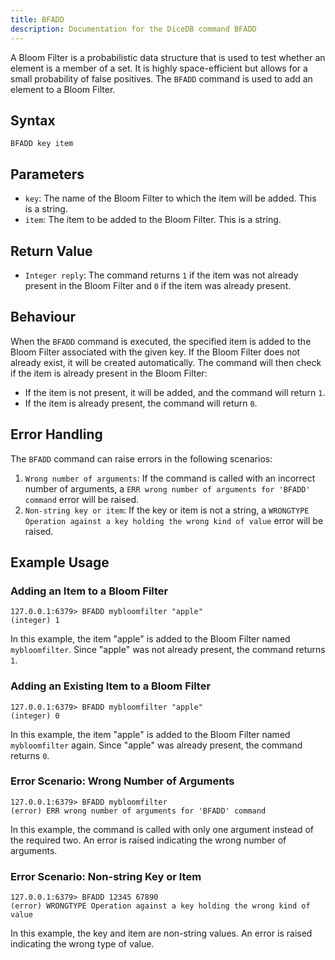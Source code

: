 ```yaml
---
title: BFADD
description: Documentation for the DiceDB command BFADD
---
```


A Bloom Filter is a probabilistic data structure that is used to test whether an element is a member of a set. It is highly space-efficient but allows for a small probability of false positives. The `BFADD` command is used to add an element to a Bloom Filter.

## Syntax

```plaintext
BFADD key item
```

## Parameters

- `key`: The name of the Bloom Filter to which the item will be added. This is a string.
- `item`: The item to be added to the Bloom Filter. This is a string.

## Return Value

- `Integer reply`: The command returns `1` if the item was not already present in the Bloom Filter and `0` if the item was already present.

## Behaviour

When the `BFADD` command is executed, the specified item is added to the Bloom Filter associated with the given key. If the Bloom Filter does not already exist, it will be created automatically. The command will then check if the item is already present in the Bloom Filter:

- If the item is not present, it will be added, and the command will return `1`.
- If the item is already present, the command will return `0`.

## Error Handling

The `BFADD` command can raise errors in the following scenarios:

1. `Wrong number of arguments`: If the command is called with an incorrect number of arguments, a `ERR wrong number of arguments for 'BFADD' command` error will be raised.
1. `Non-string key or item`: If the key or item is not a string, a `WRONGTYPE Operation against a key holding the wrong kind of value` error will be raised.

## Example Usage

### Adding an Item to a Bloom Filter

```plaintext
127.0.0.1:6379> BFADD mybloomfilter "apple"
(integer) 1
```

In this example, the item "apple" is added to the Bloom Filter named `mybloomfilter`. Since "apple" was not already present, the command returns `1`.

### Adding an Existing Item to a Bloom Filter

```plaintext
127.0.0.1:6379> BFADD mybloomfilter "apple"
(integer) 0
```

In this example, the item "apple" is added to the Bloom Filter named `mybloomfilter` again. Since "apple" was already present, the command returns `0`.

### Error Scenario: Wrong Number of Arguments

```plaintext
127.0.0.1:6379> BFADD mybloomfilter
(error) ERR wrong number of arguments for 'BFADD' command
```

In this example, the command is called with only one argument instead of the required two. An error is raised indicating the wrong number of arguments.

### Error Scenario: Non-string Key or Item

```plaintext
127.0.0.1:6379> BFADD 12345 67890
(error) WRONGTYPE Operation against a key holding the wrong kind of value
```

In this example, the key and item are non-string values. An error is raised indicating the wrong type of value.
